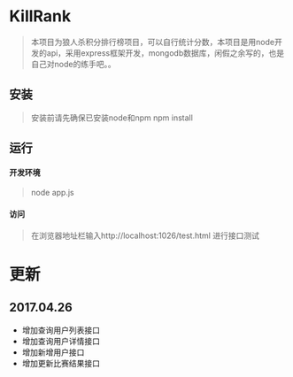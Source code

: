 # KillRank
> 本项目为狼人杀积分排行榜项目，可以自行统计分数，本项目是用node开发的api，采用express框架开发，mongodb数据库，闲假之余写的，也是自己对node的练手吧。。

## 安装
> 安装前请先确保已安装node和npm
> npm install 

## 运行
#### 开发环境
> node app.js

#### 访问
> 在浏览器地址栏输入http://localhost:1026/test.html 进行接口测试

# 更新

## 2017.04.26
* 增加查询用户列表接口
* 增加查询用户详情接口
* 增加新增用户接口
* 增加更新比赛结果接口




